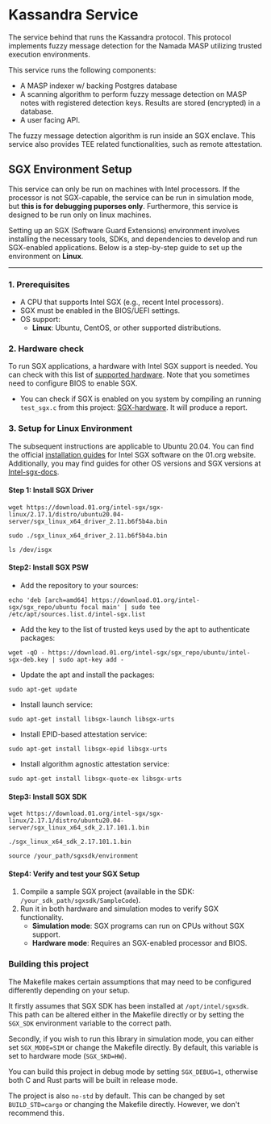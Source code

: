 # Kassandra Service

The service behind that runs the Kassandra protocol. This protocol implements fuzzy message detection for the Namada 
MASP utilizing trusted execution environments.

This service runs the following components:
 * A MASP indexer w/ backing Postgres database
 * A scanning algorithm to perform fuzzy message detection on MASP notes with registered detection keys. Results are
   stored (encrypted) in a database.
 * A user facing API.

The fuzzy message detection algorithm is run inside an SGX enclave. This service
also provides TEE related functionalities, such as remote attestation.

## SGX Environment Setup
This service can only be run on machines with Intel processors. If the processor is not SGX-capable, the service can be
run in simulation mode, but **this is for debugging puporses only**. Furthermore, this service is designed to be run only
on linux machines.

Setting up an SGX (Software Guard Extensions) environment involves installing the necessary tools, SDKs, and dependencies 
to develop and run SGX-enabled applications. Below is a step-by-step guide to set up the environment on **Linux**.

---

### **1. Prerequisites**

- A CPU that supports Intel SGX (e.g., recent Intel processors).
- SGX must be enabled in the BIOS/UEFI settings.
- OS support:
    - **Linux**: Ubuntu, CentOS, or other supported distributions.

### **2. Hardware check**
To run SGX applications, a hardware with Intel SGX support is needed. You can check with this list of [supported hardware](https://github.com/ayeks/SGX-hardware). Note that you sometimes need to configure BIOS to enable SGX.

* You can check if SGX is enabled on you system by compiling an running `test_sgx.c` from this project: 
  [SGX-hardware](https://github.com/ayeks/SGX-hardware). It will produce a report.

### **3. Setup for Linux Environment**

The subsequent instructions are applicable to Ubuntu 20.04. You can find the official [installation guides](https://download.01.org/intel-sgx/sgx-linux/2.17.1/docs/) for Intel SGX software on the 01.org website. Additionally, you may find guides for other OS versions and SGX versions at [Intel-sgx-docs](https://download.01.org/intel-sgx/).

#### Step 1: Install SGX Driver
```shell
wget https://download.01.org/intel-sgx/sgx-linux/2.17.1/distro/ubuntu20.04-server/sgx_linux_x64_driver_2.11.b6f5b4a.bin

sudo ./sgx_linux_x64_driver_2.11.b6f5b4a.bin

ls /dev/isgx 
```

#### Step2: Install SGX PSW
* Add the repository to your sources:
```shell
echo 'deb [arch=amd64] https://download.01.org/intel-sgx/sgx_repo/ubuntu focal main' | sudo tee /etc/apt/sources.list.d/intel-sgx.list
```

* Add the key to the list of trusted keys used by the apt to authenticate packages:
```shell
wget -qO - https://download.01.org/intel-sgx/sgx_repo/ubuntu/intel-sgx-deb.key | sudo apt-key add -
```

* Update the apt and install the packages:
```shell
sudo apt-get update
```

* Install launch service: 
```shell
sudo apt-get install libsgx-launch libsgx-urts 
``` 

* Install EPID-based attestation service: 
```shell
sudo apt-get install libsgx-epid libsgx-urts  
```

* Install algorithm agnostic attestation service: 
```shell
sudo apt-get install libsgx-quote-ex libsgx-urts
```

#### Step3: Install SGX SDK
```shell
wget https://download.01.org/intel-sgx/sgx-linux/2.17.1/distro/ubuntu20.04-server/sgx_linux_x64_sdk_2.17.101.1.bin

./sgx_linux_x64_sdk_2.17.101.1.bin

source /your_path/sgxsdk/environment
```

#### Step4: Verify and test your SGX Setup
 1. Compile a sample SGX project (available in the SDK: `/your_sdk_path/sgxsdk/SampleCode`).
 2. Run it in both hardware and simulation modes to verify SGX functionality.
    - **Simulation mode**: SGX programs can run on CPUs without SGX support.
    - **Hardware mode**: Requires an SGX-enabled processor and BIOS.

### Building this project

The Makefile makes certain assumptions that may need to be configured differently depending on your setup.

It firstly assumes that SGX SDK has been installed at `/opt/intel/sgxsdk`. This path can be altered either in the 
Makefile directly or by setting the `SGX_SDK` environment variable to the correct path.

Secondly, if you wish to run this library in simulation mode, you can either set `SGX_MODE=SIM` or change the Makefile 
directly. By default, this variable is set to hardware mode (`SGX_SKD=HW`).

You can build this project in debug mode by setting `SGX_DEBUG=1`, otherwise both C and Rust parts will be built in release
mode.

The project is also `no-std` by default. This can be changed by set `BUILD_STD=cargo` or changing the Makefile directly. 
However, we don't recommend this.
